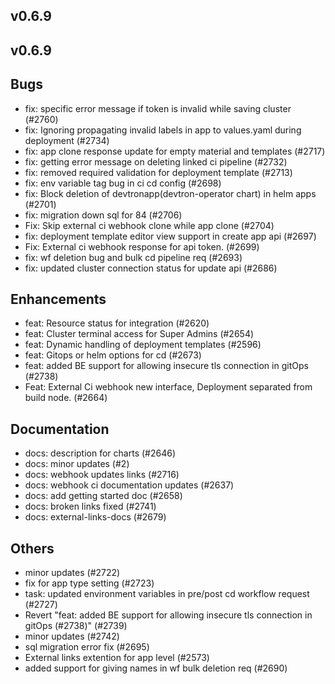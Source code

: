 ## v0.6.9



## v0.6.9

## Bugs
- fix: specific error message if token is invalid while saving cluster (#2760)
- fix: Ignoring propagating invalid labels in app to values.yaml during deployment (#2734)
- fix: app clone response update for empty material and templates (#2717)
- fix: getting error message on deleting linked ci pipeline (#2732)
- fix: removed required validation for deployment template (#2713)
- fix: env variable tag bug in ci cd config (#2698)
- fix: Block deletion of devtronapp(devtron-operator chart)  in helm apps (#2701)
- fix: migration down sql for 84 (#2706)
- Fix: Skip external ci webhook clone while app clone (#2704)
- fix: deployment template editor view support in create app api (#2697)
- Fix:  External ci webhook response for api token. (#2699)
- fix: wf deletion bug and bulk cd pipeline req (#2693)
- fix: updated cluster connection status for update api (#2686)
## Enhancements
- feat: Resource status for integration (#2620)
- feat: Cluster terminal access for Super Admins (#2654)
- feat: Dynamic handling of deployment templates (#2596)
- feat: Gitops or helm options for cd (#2673)
- feat: added BE support for allowing insecure tls connection in gitOps (#2738)
- Feat: External Ci webhook new interface, Deployment separated from build node. (#2664)
## Documentation
- docs: description for charts (#2646)
- docs: minor updates (#2)
- docs: webhook updates links (#2716)
- docs: webhook ci documentation updates (#2637)
- docs: add getting started doc (#2658)
- docs: broken links fixed (#2741)
- docs: external-links-docs (#2679)
## Others
- minor updates (#2722)
- fix for app type setting (#2723)
- task: updated environment variables in pre/post cd workflow request (#2727)
- Revert "feat: added BE support for allowing insecure tls connection in gitOps (#2738)" (#2739)
- minor updates (#2742)
- sql migration error fix (#2695)
- External links extention for app level  (#2573)
- added support for giving names in wf bulk deletion req (#2690)
